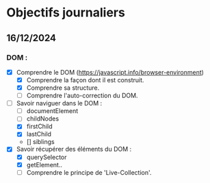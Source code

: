 # Objectifs journaliers

## 16/12/2024

### DOM :

- [x] Comprendre le DOM (https://javascript.info/browser-environment)
  - [x] Comprendre la façon dont il est construit.
  - [x] Comprendre sa structure.
  - [ ] Comprendre l'auto-correction du DOM.
- [ ] Savoir naviguer dans le DOM :
  - [ ] documentElement
  - [ ] childNodes
  - [x] firstChild
  - [x] lastChild
  - [] siblings
- [x] Savoir récupérer des éléments du DOM :
  -[x] querySelector
  -[x] getElement..
  -[ ] Comprendre le principe de 'Live-Collection'.
